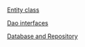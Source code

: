 [Entity class](https://github.com/Curtis19-99/freestyle-rhyme/tree/master/app/src/main/java/edu/cnm/deepdive/freestylerhyme/model/entity)

[Dao interfaces](https://github.com/Curtis19-99/freestyle-rhyme/tree/master/app/src/main/java/edu/cnm/deepdive/freestylerhyme/model/dao)

[Database and Repository](https://github.com/Curtis19-99/freestyle-rhyme/tree/master/app/src/main/java/edu/cnm/deepdive/freestylerhyme/service)